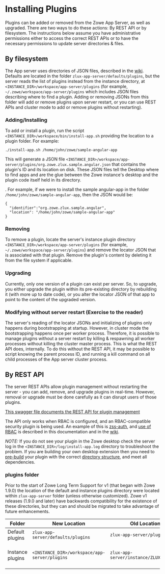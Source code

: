 # Installing Plugins
Plugins can be added or removed from the Zowe App Server, as well as upgraded. There are two ways to do these actions: By REST API or by filesystem. The instructions below assume you have administrative permissions either to access the correct REST APIs or to have the necessary permissions to update server directories & files.

## By filesystem
The App server uses directories of JSON files, described in the [wiki](https://github.com/zowe/zlux/wiki/Configuration-for-ZLUX-App-Server-&-ZSS#deploy-configuration). Defaults are located in the folder `zlux-app-server/defaults/plugins`, but the server reads the list of plugins instead from the instance directory, at `<INSTANCE_DIR>/workspace/app-server/plugins` (for example, `~/.zowe/workspace/app-server/plugins` which includes JSON files describing where to find a plugin. Adding or removing JSONs from this folder will add or remove plugins upon server restart, or you can use REST APIs and cluster mode to add or remove plugins without restarting).

### Adding/Installing
To add or install a plugin, run the script `<INSTANCE_DIR>/workspace/bin/install-app.sh` providing the location to a plugin folder. For example:

`./install-app.sh /home/john/zowe/sample-angular-app`

This will generate a JSON file  `<INSTANCE_DIR>/workspace/app-server/plugins/org.zowe.zlux.sample.angular.json` that contains the plugin's ID and its location on disk. These JSON files tell the Desktop where to find apps and are the glue between the Zowe instance's desktop and the plugin code itself held in its directory.  

. For example, if we were to install the sample angular-app in the folder `/home/john/zowe/sample-angular-app`, then the JSON would be:
```
{
  "identifier":"org.zowe.zlux.sample.angular", 
  "location": "/home/john/zowe/sample-angular-app"
}
```
### Removing
To remove a plugin, locate the server's instance plugin directory `<INSTANCE_DIR>/workspace/app-server/plugins` (for example, `~/.zowe/workspace/app-server/plugins`) and remove the locator JSON that is associated with that plugin. Remove the plugin's content by deleting it from the file system if applicable.

### Upgrading
Currently, only one version of a plugin can exist per server. So, to upgrade, you either upgrade the plugin within its pre-existing directory by rebuilding it (with more up to date code), or you alter the locator JSON of that app to point to the content of the upgraded version.

### Modifying without server restart (Exercise to the reader)
The server's reading of the locator JSONs and initializing of plugins only happens during bootstrapping at startup. However, in cluster mode the bootstrapping happens once per worker process. Therefore, it is possible to manage plugins without a server restart by killing & respawning all worker processes without killing the cluster master process. This is what the REST API does, internally. To do this without the REST API, it may be possible to script knowing the parent process ID, and running a kill command on all child processes of the App server cluster process.

## By REST API
The server REST APIs allow plugin management without restarting the server - you can add, remove, and upgrade plugins in real-time. However, removal or upgrade must be done carefully as it can disrupt users of those plugins.

[This swagger file documents the REST API for plugin management](https://github.com/zowe/zlux-app-server/blob/master/doc/swagger/server-plugins-api.yaml)

The API only works when RBAC is configured, and an RBAC-compatible security plugin is being used. An example of this is [zss-auth](https://github.com/zowe/zss-auth), and [use of RBAC](https://docs.zowe.org/stable/user-guide/mvd-configuration.html#enabling-rbac) is described in this documentation and in the [wiki](https://github.com/zowe/zlux/wiki/Auth-Plugin-Configuration).


*NOTE:* If you do not see your plugin in the Zowe desktop check the server log in the `<INSTANCE_DIR>/log/install-app.log` directory to troubleshoot the problem.  If you are building your own desktop extension then you need to [pre-build](https://github.com/zowe/zlux/wiki/Building-Plugins) your plugin with the correct [directory structure](https://github.com/zowe/zlux/wiki/ZLUX-Plugin-Definition-&-Structure), and meet all dependencies. 

###  plugins folder

Prior to the start of Zowe Long Term Support for v1 (that began with Zowe 1.9.0) the location of the default and instance plugins directory were located within `zlux-app-server` folder (unless otherwise customized). Zowe v1 releases (1.9.0 and later) have backwards compatibility for the existence of these directories, but they can and should be migrated to take advantage of future enhancements.

| Folder | New Location | Old Location | Note
|--------|--------------|--------------|-----
|Default plugins| `zlux-app-server/defaults/plugins`|`zlux-app-server/plugins`||
|Instance plugins|`<INSTANCE_DIR>/workspace/app-server/plugins`|	`zlux-app-server/instance/ZLUX/plugins`|INSTANCE_DIR is ~/.zowe if not otherwise defined|